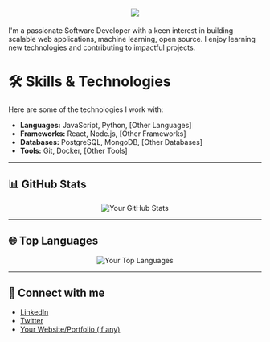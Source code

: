 <h1 align="center">
  <img src="https://readme-typing-svg.herokuapp.com/?font=Righteous&size=35&center=true&vCenter=true&width=500&height=70&duration=4000&lines=Hi+👋;+I'm+Elizabeth+Panashe+Pfachi;"/>
</h1>

I'm a passionate  Software Developer with a keen interest in  building scalable web applications, machine learning, open source. I enjoy learning new technologies and contributing to impactful projects.

# 🛠️ Skills & Technologies

Here are some of the technologies I work with:

*   **Languages:** JavaScript, Python, [Other Languages]
*   **Frameworks:** React, Node.js, [Other Frameworks]
*   **Databases:** PostgreSQL, MongoDB, [Other Databases]
*   **Tools:** Git, Docker, [Other Tools]

---

## 📊 GitHub Stats

<p align="center">
  <img src="https://github-readme-stats.vercel.app/api?username=PenguinPepper&show_icons=true&theme=radical&include_all_commits=true&count_private=true" alt="Your GitHub Stats" />
</p>

---

## 🌐 Top Languages

<p align="center">
  <img src="https://github-readme-stats.vercel.app/api/top-langs/?username=YOUR_GITHUB_USERNAME&layout=compact&theme=radical" alt="Your Top Languages" />
</p>

---

## 🤝 Connect with me

*   [LinkedIn](https://www.linkedin.com/in/your-linkedin-profile)
*   [Twitter](https://twitter.com/your-twitter-handle)
*   [Your Website/Portfolio (if any)](https://your-website.com)

<!--
<section align="center">
  <a href="https://www.linkedin.com/in/elizabethpfachi" target="_blank">
    <img src="https://img"

**PenguinPepper/PenguinPepper** is a ✨ _special_ ✨ repository because its `README.md` (this file) appears on your GitHub profile.

Here are some ideas to get you started:

- 🔭 I’m currently working on ...
- 🌱 I’m currently learning ...
- 👯 I’m looking to collaborate on ...
- 🤔 I’m looking for help with ...
- 💬 Ask me about ...
- 📫 How to reach me: ...
- 😄 Pronouns: ...
- ⚡ Fun fact: ...
-->
